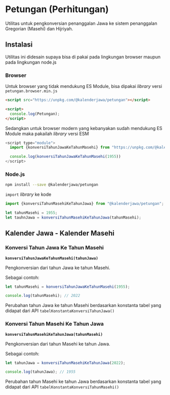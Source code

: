 # Petungan (Perhitungan)

Utilitas untuk pengkonversian penanggalan Jawa ke sistem penanggalan Gregorian (Masehi) dan Hijriyah.

## Instalasi

Utilitas ini didesain supaya bisa di pakai pada lingkungan browser maupun pada lingkungan node.js

### Browser

Untuk browser yang tidak mendukung ES Module, bisa dipakai _library_ versi `petungan.browser.min.js`

```html
<script src="https://unpkg.com/@kalenderjawa/petungan"></script>

<script>
  console.log(Petungan);
</script>
```

Sedangkan untuk browser modern yang kebanyakan sudah mendukung ES Module maka pakailah _library_ versi ESM

```javascript
<script type="module">
  import {konversiTahunJawaKeTahunMasehi} from "https://unpkg.com/@kalenderjawa/petungan"

  console.log(konversiTahunJawaKeTahunMasehi(1955))
</script>
```

### Node.js

```bash
npm install --save @kalenderjawa/petungan
```

`import` *library* ke kode

```javascript
import {konversiTahunMasehiKeTahunJawa} from "@kalenderjawa/petungan";

let tahunMasehi = 1955;
let tauhnJawa = konversiTahunMasehiKeTahunJawa(tahunMasehi);
```

## Kalender Jawa - Kalender Masehi

### Konversi Tahun Jawa Ke Tahun Masehi

**`konversiTahunJawaKeTahunMasehi(tahunJawa)`**

Pengkonversian dari tahun Jawa ke tahun Masehi.

Sebagai contoh:

```javascript
let tahunMasehi = konversiTahunJawaKeTahunMasehi(1955);

console.log(tahunMasehi); // 2022
```

Perubahan tahun Jawa ke tahun Masehi berdasarkan konstanta tabel yang didapat dari API `tabelKonstantaKonversiTahunJawa()`

### Konversi Tahun Masehi Ke Tahun Jawa

**`konversiTahunMasehiKeTahunJawa(tahunMasehi)`**

Pengkonversian dari tahun Masehi ke tahun Jawa.

Sebagai contoh:

```javascript
let tahunJawa = konversiTahunMasehiKeTahunJawa(2022);

console.log(tahunJawa); // 1955
```

Perubahan tahun Masehi ke tahun Jawa berdasarkan konstanta tabel yang didapat dari API `tabelKonstantaKonversiTahunMasehi()`
